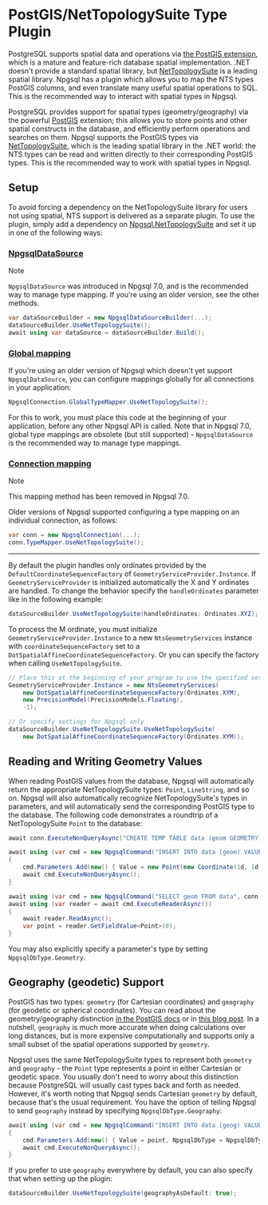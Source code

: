 # PostGIS/NetTopologySuite Type Plugin

PostgreSQL supports spatial data and operations via [the PostGIS extension](https://postgis.net/), which is a mature and feature-rich database spatial implementation. .NET doesn't provide a standard spatial library, but [NetTopologySuite](https://github.com/NetTopologySuite/NetTopologySuite) is a leading spatial library. Npgsql has a plugin which allows you to map the NTS types PostGIS columns, and even translate many useful spatial operations to SQL. This is the recommended way to interact with spatial types in Npgsql.

PostgreSQL provides support for spatial types (geometry/geography) via the powerful [PostGIS](https://postgis.net/) extension; this allows you to store points and other spatial constructs in the database, and efficiently perform operations and searches on them. Npgsql supports the PostGIS types via [NetTopologySuite](https://github.com/NetTopologySuite/NetTopologySuite), which is the leading spatial library in the .NET world: the NTS types can be read and written directly to their corresponding PostGIS types. This is the recommended way to work with spatial types in Npgsql.

## Setup

To avoid forcing a dependency on the NetTopologySuite library for users not using spatial, NTS support is delivered as a separate plugin. To use the plugin, simply add a dependency on [Npgsql.NetTopologySuite](https://www.nuget.org/packages/Npgsql.NetTopologySuite) and set it up in one of the following ways:

### [NpgsqlDataSource](#tab/datasource)

> [!NOTE]
> `NpgsqlDataSource` was introduced in Npgsql 7.0, and is the recommended way to manage type mapping. If you're using an older version, see the other methods.

```c#
var dataSourceBuilder = new NpgsqlDataSourceBuilder(...);
dataSourceBuilder.UseNetTopologySuite();
await using var dataSource = dataSourceBuilder.Build();
```

### [Global mapping](#tab/global)

If you're using an older version of Npgsql which doesn't yet support `NpgsqlDataSource`, you can configure mappings globally for all connections in your application:

```c#
NpgsqlConnection.GlobalTypeMapper.UseNetTopologySuite();
```

For this to work, you must place this code at the beginning of your application, before any other Npgsql API is called. Note that in Npgsql 7.0, global type mappings are obsolete (but still supported) - `NpgsqlDataSource` is the recommended way to manage type mappings.

### [Connection mapping](#tab/connection)

> [!NOTE]
> This mapping method has been removed in Npgsql 7.0.

Older versions of Npgsql supported configuring a type mapping on an individual connection, as follows:

```c#
var conn = new NpgsqlConnection(...);
conn.TypeMapper.UseNetTopologySuite();
```

***

By default the plugin handles only ordinates provided by the `DefaultCoordinateSequenceFactory` of `GeometryServiceProvider.Instance`. If `GeometryServiceProvider` is initialized automatically the X and Y ordinates are handled. To change the behavior specify the `handleOrdinates` parameter like in the following example:

```c#
dataSourceBuilder.UseNetTopologySuite(handleOrdinates: Ordinates.XYZ);
```

To process the M ordinate, you must initialize `GeometryServiceProvider.Instance` to a new `NtsGeometryServices` instance with `coordinateSequenceFactory` set to a `DotSpatialAffineCoordinateSequenceFactory`. Or you can specify the factory when calling `UseNetTopologySuite`.

```c#
// Place this at the beginning of your program to use the specified settings everywhere (recommended)
GeometryServiceProvider.Instance = new NtsGeometryServices(
    new DotSpatialAffineCoordinateSequenceFactory(Ordinates.XYM),
    new PrecisionModel(PrecisionModels.Floating),
    -1);

// Or specify settings for Npgsql only
dataSourceBuilder.UseNetTopologySuite.UseNetTopologySuite(
    new DotSpatialAffineCoordinateSequenceFactory(Ordinates.XYM));
```

## Reading and Writing Geometry Values

When reading PostGIS values from the database, Npgsql will automatically return the appropriate NetTopologySuite types: `Point`, `LineString`, and so on. Npgsql will also automatically recognize NetTopologySuite's types in parameters, and will automatically send the corresponding PostGIS type to the database. The following code demonstrates a roundtrip of a NetTopologySuite `Point` to the database:

```c#
await conn.ExecuteNonQueryAsync("CREATE TEMP TABLE data (geom GEOMETRY)");

await using (var cmd = new NpgsqlCommand("INSERT INTO data (geom) VALUES ($1)", conn))
{
    cmd.Parameters.Add(new() { Value = new Point(new Coordinate(1d, 1d)) });
    await cmd.ExecuteNonQueryAsync();
}

await using (var cmd = new NpgsqlCommand("SELECT geom FROM data", conn))
await using (var reader = await cmd.ExecuteReaderAsync())
{
    await reader.ReadAsync();
    var point = reader.GetFieldValue<Point>(0);
}
```

You may also explicitly specify a parameter's type by setting `NpgsqlDbType.Geometry`.

## Geography (geodetic) Support

PostGIS has two types: `geometry` (for Cartesian coordinates) and `geography` (for geodetic or spherical coordinates). You can read about the geometry/geography distinction [in the PostGIS docs](https://postgis.net/docs/manual-2.4/using_postgis_dbmanagement.html#PostGIS_Geography) or in [this blog post](http://workshops.boundlessgeo.com/postgis-intro/geography.html). In a nutshell, `geography` is much more accurate when doing calculations over long distances, but is more expensive computationally and supports only a small subset of the spatial operations supported by `geometry`.

Npgsql uses the same NetTopologySuite types to represent both `geometry` and `geography` - the `Point` type represents a point in either Cartesian or geodetic space. You usually don't need to worry about this distinction because PostgreSQL will usually cast types back and forth as needed. However, it's worth noting that Npgsql sends Cartesian `geometry` by default, because that's the usual requirement. You have the option of telling Npgsql to send `geography` instead by specifying `NpgsqlDbType.Geography`:

```c#
await using (var cmd = new NpgsqlCommand("INSERT INTO data (geog) VALUES ($1)", conn))
{
    cmd.Parameters.Add(new() { Value = point, NpgsqlDbType = NpgsqlDbType.Geography });
    await cmd.ExecuteNonQueryAsync();
}
```

If you prefer to use `geography` everywhere by default, you can also specify that when setting up the plugin:

```c#
dataSourceBuilder.UseNetTopologySuite(geographyAsDefault: true);
```
